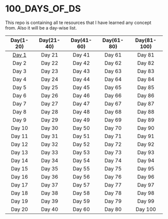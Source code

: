 # 100_DAYS_OF_DS
This repo is containing all te resources that I have learned any concept from. Also it will be a day-wise list.

| Day(1-20) | Day(21-40) | Day(41-60) | Day(61-80) | Day(81-100) |
| :---: | :---: | :---: | :---: | :---: |
| [Day 1](https://github.com/nehanawar025/100_DAYS_OF_DS/tree/main/Day%201)| Day 21 | Day 41 | Day 61 | Day 81 |
| Day 2 | Day 22 | Day 42 | Day 62 | Day 82 |
| Day 3 | Day 23 | Day 43 | Day 63 | Day 83 |
| Day 4 | Day 24 | Day 44 | Day 64 | Day 84 |
| Day 5 | Day 25 | Day 45 | Day 65 | Day 85 |
| Day 6 | Day 26 | Day 46 | Day 66 | Day 86 |
| Day 7 | Day 27 | Day 47 | Day 67 | Day 87 |
| Day 8 | Day 28 | Day 48 | Day 68 | Day 88 |
| Day 9 | Day 29 | Day 49 | Day 69 | Day 89 |
| Day 10 | Day 30 | Day 50 | Day 70 | Day 90 |
| Day 11 | Day 31 | Day 51 | Day 71 | Day 91 |
| Day 12 | Day 32 | Day 52 | Day 72 | Day 92 |
| Day 13 | Day 33 | Day 53 | Day 73 | Day 93 |
| Day 14 | Day 34 | Day 54 | Day 74 | Day 94 |
| Day 15 | Day 35 | Day 55 | Day 75 | Day 95 |
| Day 16 | Day 36 | Day 56 | Day 76 | Day 96 |
| Day 17 | Day 37 | Day 57 | Day 77 | Day 97 |
| Day 18 | Day 38 | Day 58 | Day 78 | Day 98 |
| Day 19 | Day 39 | Day 59 | Day 79 | Day 99 |
| Day 20 | Day 40 | Day 60 | Day 80 | Day 100 |

